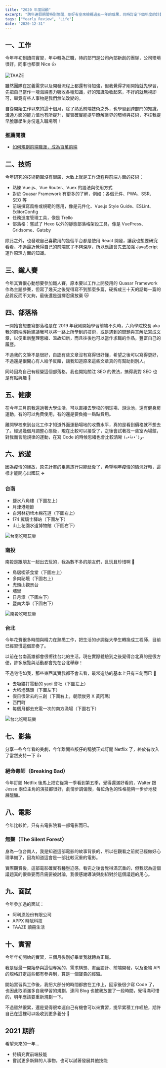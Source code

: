 ```yaml
---
title: "2020 年度回顧"
excerpt: "跨年連假期間特別悠閒，剛好有空來檢視過去一年的成果，同時訂定下個年度的計劃，雖然通常都不會如期完成 🤣 不過還是想記錄下來，所以本文就來說說我在 2020 年最值得聊聊的幾件事情 🎉"
tags: ["Yearly Review", "Life"]
date: "2020-12-31"
---
```


## 一、工作

今年年初到讀冊實習，年中轉為正職，待的部門是公司內部新創的團隊，公司環境很好，同事也都很 Nice 👍

![TAAZE](https://i.imgur.com/L2bPPb0.jpg)

雖然團隊在定義需求以及開發流程上都還有待加強，但我覺得才剛開始就先學習，先把自己當作一塊海綿盡力吸收各種知識，好的知識吸收起來，不好的就無視即可，畢竟有些人事物是我們無法改變的。

自從開始工作以來的這十個月，除了熟悉前端技術之外，也學習到跨部門的知識，溝通方面的能力值也有所提升，實習確實能提早瞭解業界的環境與技術，不枉我提早脫離學生身份進入職場啊！

### 推薦閱讀

- [如何規劃前端職涯，成為百萬前端](https://ithelp.ithome.com.tw/articles/10194994?sc=rss.iron)

## 二、技術

今年研究的技術範圍沒有很廣，大致上就是工作流程與前端方面的技術：

- 熟練 Vue.js、Vue Router、Vuex 的語法與使用方式
- 對於 Quasar Framework 有更多的了解，例如：各個元件、PWA、SSR、SEO 等
- 前端撰寫風格或規範的應用，像是元件化、Vue.js Style Guide、ESLint、EditorConfig
- 任務進度管理工具，像是 Trello
- 部落格：嘗試了 Hexo 以外的靜態部落格架設工具，像是 VuePress、Gridsome、Gatsby

除此之外，也發現自己喜歡用的幾個平台都是使用 React 開發，讓我也想要研究看看，不過最近覺得自己的前端底子不夠深厚，所以應該會先去加強 JavaScript 運作原理方面的知識。

## 三、鐵人賽

今年其實很心動想要參加鐵人賽，原本要以工作上開發用的 Quasar Framework 作為主題參賽，但寫了幾天之後覺得寫不到那麼多篇，硬拆成三十天的話每一篇的品質反而不太夠，最後還是選擇忍痛放棄 😿

## 四、部落格

一開始會想要寫部落格是在 2019 年我剛開始學習前端不久時，六角學院校長 aka 我的前端導師建議我可以將一路上所學到的技術，或是遇到的問題與其解法寫成文章，以便重新整理思緒、溫故知新，而且往後也可以當作求職的作品，豐富自己的履歷。

不過我的文筆不是很好，自認有些文章沒有寫得很好懂，希望之後可以寫得更好，不過還是很開心有人給予反饋，讓我知道原來這些文章真的有幫助到別人。

同時因為自己有經營這個部落格，我也開始關注 SEO 的做法，搞得我對 SEO 也是有點興趣 🤔

## 五、健康

在今年三月前我還過著大學生活，可以直接去學校的羽球場、游泳池，還有健身房運動，有的可以免費使用，有的還是要負擔一點點費用。

離開學校來到台北工作才知道外面運動場地的收費水平，真的是看到價格就不想去了。經過幾個月調整心態後，現在比較可以接受了，之後會試著找一些室內場館，對我而言能規律的運動，在寫 Code 的時候思緒也會比較清晰 `(๑•̀ㅂ•́)و✧`

## 六、旅遊

因為疫情的緣故，原先計畫的畢業旅行只能延後了，希望明年疫情的情況好轉，這樣才能開心出國玩 ✈️

### 台南

- 鹽水八角樓（下圖左上）
- 月津港燈節
- 白河林初埤木棉花道（下圖右上）
- 174 翼騎士驛站（下圖左下）
- 山上花園水道博物館（下圖右下）

![台南吃喝玩樂](https://i.imgur.com/3YtgdFK.jpg)

### 南投

南投是跟朋友一起出去玩的，我為數不多的朋友們，且玩且珍惜啊 🤣

- 鳥居喫茶食堂（下圖左上）
- 多肉祕境（下圖右上）
- 虎頭山觀景台
- 埔里
- 日月潭（下圖左下）
- 暨南大學（下圖右下）

![南投吃喝玩樂](https://i.imgur.com/D3R206Z.jpg)

### 台北

今年花費很多時間與精力在熟悉工作，把生活的步調從大學生轉換成工程師，目前已經習慣這個節奏了。

以前在台南高雄都會很嚮往台北的生活，現在實際體驗到之後覺得台北真的是很方便，許多展覽與活動都會先在台北舉辦！

不過宅宅如我，那些東西其實我都不會去看，最常造訪的基本上只有三創而已 🤥

- 去吸貓打電動的 yaoi 會社（下圖左上）
- 大稻埕碼頭（下圖左下）
- 假日很常去的三創（下圖右上，朝隈俊男 X 黃阿瑪）
- 西門町
- 每個月都去充電一次的南方漁場（下圖右下）

![台北吃喝玩樂](https://i.imgur.com/Kbszdkh.jpg)

## 七、影集

分享一些今年看的美劇，今年離開盜版仔的稱號正式訂閱 Netflix 了，終於有收入了當然支持一下 👍

### 絕命毒師（Breaking Bad）

今年訂閱 Netflix 後馬上把它從第一季看到第五季，覺得還滿好看的，Walter 跟 Jesse 兩位主角的演技都很好，劇情步調偏慢，每位角色的性格能夠一步步地發展醞釀。

## 八、電影

今年比較忙，只有去電影院看一部電影而已。

### 無聲（The Silent Forest）

身為一位台南人，我是知道這部電影的故事背景的，所以在觀看之前就已經做好心理準備了，因為知道這會是一部比較沉重的電影。

實際觀賞後，這部電影確實有種壓迫感，看完之後會覺得滿沉重的，但我認為這個議題真的很重要而且需要被討論，我很感謝導演與劇組對於這個議題的用心。

## 九、面試

今年參加過的面試：

- 阿利恩股份有限公司
- APPX 時賦科技
- TAAZE 讀冊生活

## 十、實習

今年年初開始的實習，三個月後剛好畢業我就轉為正職。

我是從最一開始參與這個專案的，需求構想、畫面設計、前端開發，以及後端 API 的規格訂定這些都有參與到，算是一個寶貴的經驗。

開始實習與工作後，我把大部分的時間都放在工作上，回家後很少寫 Code 了，也因此取消滿多自我學習的規劃，連同 Blog 也被我放置了一段時間，覺得滿可惜的，明年應該要重新規劃一下。

不過雖然很累，還是覺得很幸運自己有機會可以來實習，提早累積工作經驗，期許自己在這裡可以吸收到更多養分 🌱

## 2021 期許

希望未來的一年…

- 持續充實前端技能
- 嘗試更多新鮮的人事物，也可以試著發展其他技能
